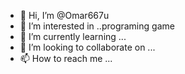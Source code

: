 - 👋 Hi, I’m @Omar667u
- 👀 I’m interested in ..programing game
- 🌱 I’m currently learning ...
- 💞️ I’m looking to collaborate on ...
- 📫 How to reach me ...

<!---
Omar667u/Omar667u is a ✨ special ✨ repository because its `README.md` (this file) appears on your GitHub profile.
You can click the Preview link to take a look at your changes.
--->
